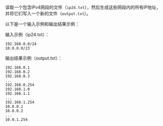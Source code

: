 读取一个包含IPv4网段的文件（`ip24.txt`），然后生成这些网段内的所有IP地址，并将它们写入一个新的文件（`output.txt`）。

以下是一个输入示例和输出结果示例：

输入示例（ip24.txt）：

```
192.168.0.0/24  
10.0.0.0/23
```

输出结果示例（output.txt）：

```
192.168.0.1  
192.168.0.2  
192.168.0.3  
...  
192.168.0.254  
192.168.1.0  
192.168.1.1  
...  
192.168.1.254  
10.0.0.1  
10.0.0.2  
...  
10.0.1.254
```